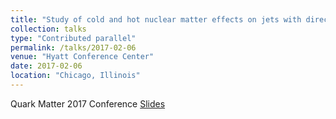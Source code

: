 ```yaml
---
title: "Study of cold and hot nuclear matter effects on jets with direct photon-triggered correlations from PHENIX"
collection: talks
type: "Contributed parallel"
permalink: /talks/2017-02-06
venue: "Hyatt Conference Center"
date: 2017-02-06
location: "Chicago, Illinois"
---
```

Quark Matter 2017 Conference
[Slides](https://jdosbo.github.io/files/Correlations_QM17.pdf) 